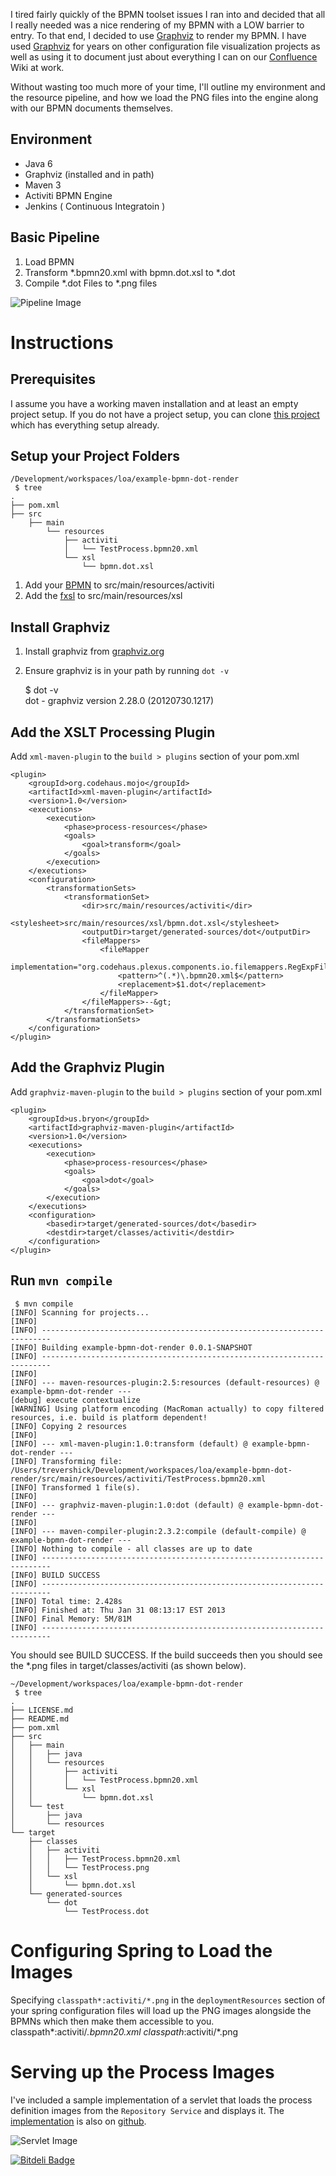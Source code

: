 I tired fairly quickly of the BPMN toolset issues I ran into and decided that all I really needed was a nice rendering of my BPMN with a LOW barrier to entry.  To that end, I decided to use <a href="http://www.graphviz.org">Graphviz</a> to render my BPMN.  I have used <a href="http://www.graphviz.org">Graphviz</a> for years on other configuration file visualization projects as well as using it to document just about everything I can on our <a href="http://atlassian.com/software/confluence">Confluence</a> Wiki at work.

Without wasting too much more of your time, I'll outline my environment and the resource pipeline, and how we load the PNG files into the engine along with our BPMN documents themselves.

## Environment

* Java 6
* Graphviz (installed and in path)
* Maven 3
* Activiti BPMN Engine
* Jenkins ( Continuous Integratoin )


## Basic Pipeline

1. Load BPMN
2. Transform *.bpmn20.xml with bpmn.dot.xsl to *.dot
3. Compile *.dot Files to *.png files

![Pipeline Image](pipeline.png)

# Instructions

## Prerequisites
I assume you have a working maven installation and at least an empty project setup.
If you do not have a project setup, you can clone [this project](http://github.com/trevershick/example-bpmn-dot-render) which has everything setup already.

## Setup your Project Folders

	/Development/workspaces/loa/example-bpmn-dot-render 
	 $ tree
	.
	├── pom.xml
	├── src
		├── main
			└── resources
				├── activiti
				│   └── TestProcess.bpmn20.xml
				└── xsl
					└── bpmn.dot.xsl

1. Add your [BPMN](https://raw.github.com/trevershick/example-bpmn-dot-render/master/src/main/resources/activiti/TestProcess.bpmn20.xml) to src/main/resources/activiti
2. Add the [fxsl](https://raw.github.com/trevershick/example-bpmn-dot-render/master/src/main/resources/xsl/bpmn.dot.xsl) to src/main/resources/xsl



## Install Graphviz
1. Install graphviz from [graphviz.org](http://www.graphviz.org)
2. Ensure graphviz is in your path by running ``dot -v``


	$ dot -v	
	dot - graphviz version 2.28.0 (20120730.1217)

## Add the XSLT Processing Plugin

Add ``xml-maven-plugin`` to the ``build > plugins`` section of your pom.xml

	<plugin>
		<groupId>org.codehaus.mojo</groupId>
		<artifactId>xml-maven-plugin</artifactId>
		<version>1.0</version>
		<executions>
			<execution>
				<phase>process-resources</phase>
				<goals>
					<goal>transform</goal>
				</goals>
			</execution>
		</executions>
		<configuration>
			<transformationSets>
				<transformationSet>
					<dir>src/main/resources/activiti</dir>
					<stylesheet>src/main/resources/xsl/bpmn.dot.xsl</stylesheet>
					<outputDir>target/generated-sources/dot</outputDir>
					<fileMappers>
						<fileMapper
							implementation="org.codehaus.plexus.components.io.filemappers.RegExpFileMapper">
							<pattern>^(.*)\.bpmn20.xml$</pattern>
							<replacement>$1.dot</replacement>
						</fileMapper>
					</fileMappers>--&gt;
				</transformationSet>
			</transformationSets>
		</configuration>
	</plugin>



## Add the Graphviz Plugin

Add ``graphviz-maven-plugin`` to the ``build > plugins`` section of your pom.xml


	<plugin>
		<groupId>us.bryon</groupId>
		<artifactId>graphviz-maven-plugin</artifactId>
		<version>1.0</version>
		<executions>
			<execution>
				<phase>process-resources</phase>
				<goals>
					<goal>dot</goal>
				</goals>
			</execution>
		</executions>
		<configuration>
			<basedir>target/generated-sources/dot</basedir>
			<destdir>target/classes/activiti</destdir>
		</configuration>
	</plugin>


## Run ``mvn compile``

	 $ mvn compile
	[INFO] Scanning for projects...
	[INFO]                                                                         
	[INFO] ------------------------------------------------------------------------
	[INFO] Building example-bpmn-dot-render 0.0.1-SNAPSHOT
	[INFO] ------------------------------------------------------------------------
	[INFO] 
	[INFO] --- maven-resources-plugin:2.5:resources (default-resources) @ example-bpmn-dot-render ---
	[debug] execute contextualize
	[WARNING] Using platform encoding (MacRoman actually) to copy filtered resources, i.e. build is platform dependent!
	[INFO] Copying 2 resources
	[INFO] 
	[INFO] --- xml-maven-plugin:1.0:transform (default) @ example-bpmn-dot-render ---
	[INFO] Transforming file: /Users/trevershick/Development/workspaces/loa/example-bpmn-dot-render/src/main/resources/activiti/TestProcess.bpmn20.xml
	[INFO] Transformed 1 file(s).
	[INFO] 
	[INFO] --- graphviz-maven-plugin:1.0:dot (default) @ example-bpmn-dot-render ---
	[INFO] 
	[INFO] --- maven-compiler-plugin:2.3.2:compile (default-compile) @ example-bpmn-dot-render ---
	[INFO] Nothing to compile - all classes are up to date
	[INFO] ------------------------------------------------------------------------
	[INFO] BUILD SUCCESS
	[INFO] ------------------------------------------------------------------------
	[INFO] Total time: 2.428s
	[INFO] Finished at: Thu Jan 31 08:13:17 EST 2013
	[INFO] Final Memory: 5M/81M
	[INFO] ------------------------------------------------------------------------


You should see BUILD SUCCESS.  If the build succeeds then you should see the *.png files in target/classes/activiti (as shown below).


	~/Development/workspaces/loa/example-bpmn-dot-render 
	 $ tree
	.
	├── LICENSE.md
	├── README.md
	├── pom.xml
	├── src
	│   ├── main
	│   │   ├── java
	│   │   └── resources
	│   │       ├── activiti
	│   │       │   └── TestProcess.bpmn20.xml
	│   │       └── xsl
	│   │           └── bpmn.dot.xsl
	│   └── test
	│       ├── java
	│       └── resources
	└── target
	    ├── classes
	    │   ├── activiti
	    │   │   ├── TestProcess.bpmn20.xml
	    │   │   └── TestProcess.png
	    │   └── xsl
	    │       └── bpmn.dot.xsl
	    └── generated-sources
	        └── dot
	            └── TestProcess.dot

# Configuring Spring to Load the Images

Specifying ``classpath*:activiti/*.png`` in the ``deploymentResources`` section of your spring configuration files will load up the PNG images alongside the BPMNs which then make them accessible to you.
	<bean id="processEngineConfiguration" class="org.activiti.spring.SpringProcessEngineConfiguration">
		<property name="dataSource" ref="dataSource" />
		<property name="transactionManager" ref="transactionManager" />
		<property name="databaseSchemaUpdate" value="true" />
		<property name="jobExecutorActivate" value="false" />
		<property name="deploymentResources">
			<list>
				<value>classpath*:activiti/*.bpmn20.xml</value>
				<value>classpath*:activiti/*.png</value>
			</list>
		</property>
	</bean>

# Serving up the Process Images

I've included a sample implementation of a servlet that loads the process definition images from the ``Repository Service`` and displays it.  The [implementation](https://github.com/trevershick/example-bpmn-dot-render/blob/master/src/main/java/com/github/trevershick/examplebpmndotrender/ProcessDefinitionImageServlet.java) is also on [github](http://github.com/trevershick/examplebpmndotrender).


![Servlet Image](image_servlet-2.png)

[![Bitdeli Badge](https://d2weczhvl823v0.cloudfront.net/trevershick/example-bpmn-dot-render/trend.png)](https://bitdeli.com/free "Bitdeli Badge")

